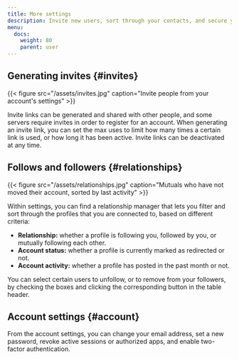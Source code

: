 ```yaml
---
title: More settings
description: Invite new users, sort through your contacts, and secure your account.
menu:
  docs:
    weight: 80
    parent: user
---
```


## Generating invites {#invites}

{{< figure src="/assets/invites.jpg" caption="Invite people from your account&apos;s settings" >}}

Invite links can be generated and shared with other people, and some servers require invites in order to register for an account. When generating an invite link, you can set the max uses to limit how many times a certain link is used, or how long it has been active. Invite links can be deactivated at any time.

## Follows and followers {#relationships}

{{< figure src="/assets/relationships.jpg" caption="Mutuals who have not moved their account, sorted by last activity" >}}

Within settings, you can find a relationship manager that lets you filter and sort through the profiles that you are connected to, based on different criteria:

* **Relationship:** whether a profile is following you, followed by you, or mutually following each other.
* **Account status:** whether a profile is currently marked as redirected or not.
* **Account activity:** whether a profile has posted in the past month or not.

You can select certain users to unfollow, or to remove from your followers, by checking the boxes and clicking the corresponding button in the table header.

## Account settings {#account}

From the account settings, you can change your email address, set a new password, revoke active sessions or authorized apps, and enable two-factor authentication.

